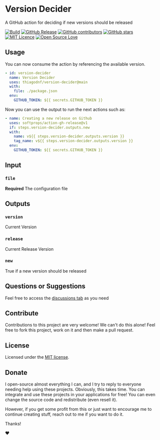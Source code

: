 # Version Decider

A GitHub action for deciding if new versions should be released

[![Build](https://github.com/thiagodnf/version-decider/actions/workflows/build.yml/badge.svg)](https://github.com/thiagodnf/version-decider/actions/workflows/build.yml)
[![GitHub Release](https://img.shields.io/github/release/thiagodnf/version-decider.svg)](https://github.com/thiagodnf/version-decider/releases/latest)
[![GitHub contributors](https://img.shields.io/github/contributors/thiagodnf/version-decider.svg)](https://github.com/thiagodnf/version-decider/graphs/contributors)
[![GitHub stars](https://img.shields.io/github/stars/thiagodnf/version-decider.svg)](https://github.com/thiagodnf/version-decider)
[![MIT Licence](https://badges.frapsoft.com/os/mit/mit.svg?v=103)](https://opensource.org/licenses/mit-license.php)
[![Open Source Love](https://badges.frapsoft.com/os/v1/open-source.svg?v=103)](https://github.com/ellerbrock/open-source-badges/)

## Usage

You can now consume the action by referencing the available version.

```yaml
- id: version-decider
  name: Version Decider
  uses: thiagodnf/version-decider@main
  with:
    file: ./package.json
  env:
    GITHUB_TOKEN: ${{ secrets.GITHUB_TOKEN }}
```

Now you can use the output to run the next actions such as:

```yaml
- name: Creating a new release on Github
  uses: softprops/action-gh-release@v1
  if: steps.version-decider.outputs.new
  with:
    name: v${{ steps.version-decider.outputs.version }}
    tag_name: v${{ steps.version-decider.outputs.version }}
  env:
    GITHUB_TOKEN: ${{ secrets.GITHUB_TOKEN }}
```

## Input

### `file`

**Required** The configuration file

## Outputs

### `version`
Current Version

### `release`
Current Release Version

### `new`
True if a new version should be released

## Questions or Suggestions

Feel free to access the <a href="../../discussions">discussions tab</a> as you need

## Contribute

Contributions to this project are very welcome! We can't do this alone! Feel free to fork this project, work on it and then make a pull request.

## License

Licensed under the [MIT license](LICENSE).

## Donate

I open-source almost everything I can, and I try to reply to everyone needing help using these projects. Obviously, this takes time. You can integrate and use these projects in your applications for free! You can even change the source code and redistribute (even resell it).

However, if you get some profit from this or just want to encourage me to continue creating stuff, reach out to me if you want to do it.

Thanks!

❤️
